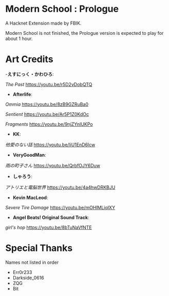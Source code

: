 # Modern School : Prologue
A Hacknet Extension made by FBIK.

Modern School is not finished, the Prologue version is expected to play for about 1 hour. 

# Art Credits
-**えすにっく・かわひろ**:
  
*The Past* 
<https://youtu.be/r5D2vDobQTQ>


- **Afterlife**:

*Ommia*
<https://youtu.be/8zB9GZRuBa0>

*Sentient*
<https://youtu.be/Ar5P1Z0KdOc>

*Fragments*
<https://youtu.be/9njZYnIUKPo>

- **KK**:

*他愛のない話*
<https://youtu.be/liU1EnD6lcw>

- **VeryGoodMan**:

*雨の町子さん*
<https://youtu.be/QrbfOJY6Duw>

- **しゃろう**:

*アトリエと電脳世界*
<https://youtu.be/4a4hwDRKBJU>

- **Kevin MacLeod**:

*Severe Tire Damage*
<https://youtu.be/mOHlMLiqIXY>

- **Angel Beats! Original Sound Track**:

*girl's hop*
<https://youtu.be/8bTuNaVfNTE>

# Special Thanks
Names not listed in order
- Err0r233
- Darkside_0616
- ZQG
- Bit

